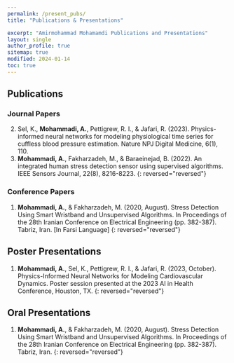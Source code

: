 ```yaml
---
permalink: /present_pubs/
title: "Publications & Presentations"

excerpt: "Amirmohammad Mohamamdi Publications and Presentations"
layout: single
author_profile: true
sitemap: true
modified: 2024-01-14
toc: true
---  
```



## Publications


### Journal Papers
2.  Sel, K., **Mohammadi, A.**, Pettigrew, R. I., & Jafari, R. (2023). Physics-informed neural networks for modeling physiological time series for cuffless blood pressure estimation. Nature NPJ Digital Medicine, 6(1), 110.
1.  **Mohammadi, A.**, Fakharzadeh, M., & Baraeinejad, B. (2022). An integrated human stress detection sensor using supervised algorithms. IEEE Sensors Journal, 22(8), 8216-8223.
{: reversed="reversed"}

### Conference Papers
1.  **Mohammadi, A.**, & Fakharzadeh, M. (2020, August). Stress Detection Using Smart Wristband and Unsupervised Algorithms. In Proceedings of the 28th Iranian Conference on Electrical Engineering (pp. 382-387). Tabriz, Iran. [In Farsi Language]
{: reversed="reversed"}

## Poster Presentations
1.  **Mohammadi, A.**, Sel, K., Pettigrew, R. I., & Jafari, R. (2023, October). Physics-Informed Neural Networks for Modeling Cardiovascular Dynamics. Poster session presented at the 2023 AI in Health Conference, Houston, TX.
{: reversed="reversed"}

## Oral Presentations
1.  **Mohammadi, A.**, & Fakharzadeh, M. (2020, August). Stress Detection Using Smart Wristband and Unsupervised Algorithms. In Proceedings of the 28th Iranian Conference on Electrical Engineering (pp. 382-387). Tabriz, Iran. 
{: reversed="reversed"}


